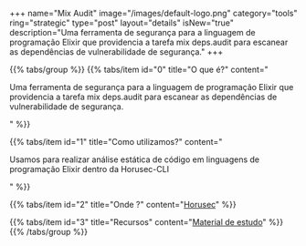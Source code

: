 +++
name="Mix Audit"
image="/images/default-logo.png"
category="tools"
ring="strategic"
type="post"
layout="details"
isNew="true"
description="Uma ferramenta de segurança para a linguagem de programação Elixir que providencia a tarefa mix deps.audit para escanear as dependências de vulnerabilidade de segurança."
+++

{{% tabs/group %}}
  {{% tabs/item id="0" title="O que é?" content="<p>Uma ferramenta de segurança para a linguagem de programação Elixir que providencia a tarefa mix deps.audit para escanear as dependências de vulnerabilidade de segurança.</p>" %}}
  
  {{% tabs/item id="1" title="Como utilizamos?" content="<p>Usamos para realizar análise estática de código em linguagens de programação Elixir dentro da Horusec-CLI</p>" %}}
  
  {{% tabs/item id="2" title="Onde ?" content="<a href='https://horusec.io/' target='_blank'>Horusec</a>" %}}

  {{% tabs/item id="3" title="Recursos" content="<a href='https://github.com/mirego/mix_audit' target='_blank'>Material de estudo</a>" %}}
{{% /tabs/group %}}
